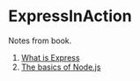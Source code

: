 # ExpressInAction

Notes from book.

1. [What is Express](01_WhatIsExpress.md)
2. [The basics of Node.js](02_Basics.md)
